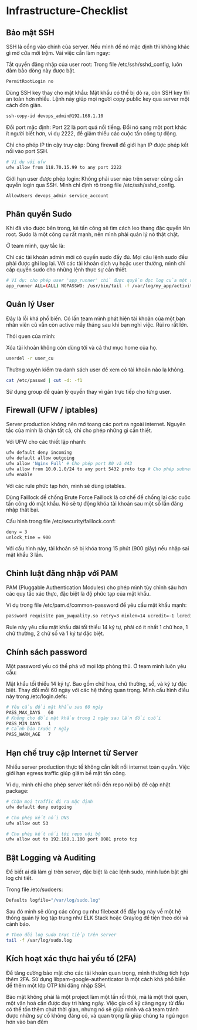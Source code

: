 # Infrastructure-Checklist

## Bảo mật SSH

SSH là cổng vào chính của server. Nếu mình để nó mặc định thì không khác gì mở cửa mời trộm. Vài việc cần làm ngay:

Tắt quyền đăng nhập của user root: Trong file /etc/ssh/sshd_config, luôn đảm bảo dòng này được bật.

```bash
PermitRootLogin no
```

Dùng SSH key thay cho mật khẩu: Mật khẩu có thể bị dò ra, còn SSH key thì an toàn hơn nhiều. Lệnh này giúp mọi người copy public key qua server một cách đơn giản.

```bash
ssh-copy-id devops_admin@192.168.1.10
```

Đổi port mặc định: Port 22 là port quá nổi tiếng. Đổi nó sang một port khác ít người biết hơn, ví dụ 2222, để giảm thiểu các cuộc tấn công tự động.

Chỉ cho phép IP tin cậy truy cập: Dùng firewall để giới hạn IP được phép kết nối vào port SSH.

```bash
# Ví dụ với ufw
ufw allow from 118.70.15.99 to any port 2222
```

Giới hạn user được phép login: Không phải user nào trên server cũng cần quyền login qua SSH. Mình chỉ định rõ trong file /etc/ssh/sshd_config.

```bash
AllowUsers devops_admin service_account
```

## Phân quyền Sudo

Khi đã vào được bên trong, kẻ tấn công sẽ tìm cách leo thang đặc quyền lên root. Sudo là một công cụ rất mạnh, nên mình phải quản lý nó thật chặt.

Ở team mình, quy tắc là:

Chỉ các tài khoản admin mới có quyền sudo đầy đủ.
Mọi câu lệnh sudo đều phải được ghi log lại.
Với các tài khoản dịch vụ hoặc user thường, mình chỉ cấp quyền sudo cho những lệnh thực sự cần thiết.

```bash
# Ví dụ: cho phép user 'app_runner' chỉ được quyền đọc log của một service
app_runner ALL=(ALL) NOPASSWD: /usr/bin/tail -f /var/log/my_app/activity.log
```

## Quản lý User

Đây là lỗi khá phổ biến. Có lần team mình phát hiện tài khoản của một bạn nhân viên cũ vẫn còn active mấy tháng sau khi bạn nghỉ việc. Rủi ro rất lớn.

Thói quen của mình:

Xóa tài khoản không còn dùng tới và cả thư mục home của họ.

```bash
userdel -r user_cu
```

Thường xuyên kiểm tra danh sách user để xem có tài khoản nào lạ không.

```bash
cat /etc/passwd | cut -d: -f1
```

Sử dụng group để quản lý quyền thay vì gán trực tiếp cho từng user.

## Firewall (UFW / iptables)

Server production không nên mở toang các port ra ngoài internet. Nguyên tắc của mình là chặn tất cả, chỉ cho phép những gì cần thiết.

Với UFW cho các thiết lập nhanh:

```bash
ufw default deny incoming
ufw default allow outgoing
ufw allow 'Nginx Full' # Cho phép port 80 và 443
ufw allow from 10.0.1.0/24 to any port 5432 proto tcp # Cho phép subnet nội bộ truy cập DB
ufw enable
```

Với các rule phức tạp hơn, mình sẽ dùng iptables.

Dùng Faillock để chống Brute Force
Faillock là cơ chế để chống lại các cuộc tấn công dò mật khẩu. Nó sẽ tự động khóa tài khoản sau một số lần đăng nhập thất bại.

Cấu hình trong file /etc/security/faillock.conf:

```bash
deny = 3
unlock_time = 900
```

Với cấu hình này, tài khoản sẽ bị khóa trong 15 phút (900 giây) nếu nhập sai mật khẩu 3 lần.

## Chỉnh luật đăng nhập với PAM

PAM (Pluggable Authentication Modules) cho phép mình tùy chỉnh sâu hơn các quy tắc xác thực, đặc biệt là độ phức tạp của mật khẩu.

Ví dụ trong file /etc/pam.d/common-password để yêu cầu mật khẩu mạnh:

```bash
password requisite pam_pwquality.so retry=3 minlen=14 ucredit=-1 lcredit=-1 dcredit=-2 ocredit=-1
```

Rule này yêu cầu mật khẩu dài tối thiểu 14 ký tự, phải có ít nhất 1 chữ hoa, 1 chữ thường, 2 chữ số và 1 ký tự đặc biệt.

## Chính sách password

Một password yếu có thể phá vỡ mọi lớp phòng thủ. Ở team mình luôn yêu cầu:

Mật khẩu tối thiểu 14 ký tự.
Bao gồm chữ hoa, chữ thường, số, và ký tự đặc biệt.
Thay đổi mỗi 60 ngày với các hệ thống quan trọng.
Mình cấu hình điều này trong /etc/login.defs:

```bash
# Yêu cầu đổi mật khẩu sau 60 ngày
PASS_MAX_DAYS   60
# Không cho đổi mật khẩu trong 1 ngày sau lần đổi cuối
PASS_MIN_DAYS   1
# Cảnh báo trước 7 ngày
PASS_WARN_AGE   7
```

## Hạn chế truy cập Internet từ Server

Nhiều server production thực tế không cần kết nối internet toàn quyền. Việc giới hạn egress traffic giúp giảm bề mặt tấn công.

Ví dụ, mình chỉ cho phép server kết nối đến repo nội bộ để cập nhật package:

```bash
# Chặn mọi traffic đi ra mặc định
ufw default deny outgoing

# Cho phép kết nối DNS
ufw allow out 53

# Cho phép kết nối tới repo nội bộ
ufw allow out to 192.168.1.100 port 8081 proto tcp
```

## Bật Logging và Auditing

Để biết ai đã làm gì trên server, đặc biệt là các lệnh sudo, mình luôn bật ghi log chi tiết.

Trong file /etc/sudoers:

```bash
Defaults logfile="/var/log/sudo.log"
```

Sau đó mình sẽ dùng các công cụ như filebeat để đẩy log này về một hệ thống quản lý log tập trung như ELK Stack hoặc Graylog để tiện theo dõi và cảnh báo.

```bash
# Theo dõi log sudo trực tiếp trên server
tail -f /var/log/sudo.log
```

## Kích hoạt xác thực hai yếu tố (2FA)

Để tăng cường bảo mật cho các tài khoản quan trọng, mình thường tích hợp thêm 2FA. Sử dụng libpam-google-authenticator là một cách khá phổ biến để thêm một lớp OTP khi đăng nhập SSH.

Bảo mật không phải là một project làm một lần rồi thôi, mà là một thói quen, một văn hoá cần được duy trì hàng ngày. Việc gia cố kỹ càng ngay từ đầu có thể tốn thêm chút thời gian, nhưng nó sẽ giúp mình và cả team tránh được những sự cố không đáng có, và quan trọng là giúp chúng ta ngủ ngon hơn vào ban đêm

